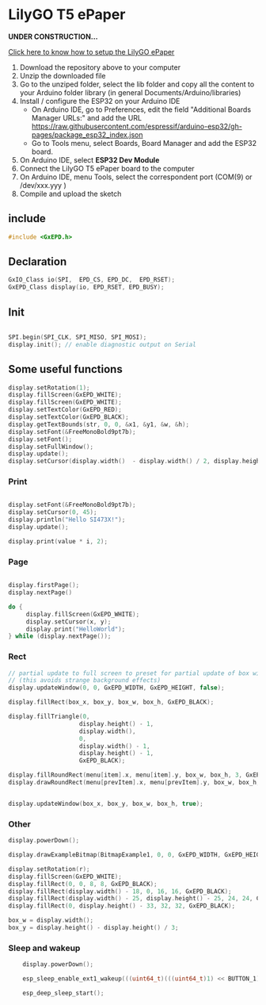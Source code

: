 # LilyGO T5 ePaper

__UNDER CONSTRUCTION...__

[Click here to know how to setup the LilyGO ePaper](https://github.com/Xinyuan-LilyGO/LilyGo-T5-Epaper-Series)

1. Download the repository above to your computer
2. Unzip the downloaded file
3. Go to the unziped folder, select the lib folder and copy all the content to your Arduino folder library (in general Documents/Arduino/libraries)
4. Install / configure the ESP32 on your Arduino IDE
    * On Arduino IDE, go to Preferences, edit the field "Additional Boards Manager URLs:" and add the URL 
https://raw.githubusercontent.com/espressif/arduino-esp32/gh-pages/package_esp32_index.json
    * Go to Tools menu, select Boards, Board Manager and add the ESP32 board.
5. On Arduino IDE, select __ESP32 Dev Module__
6. Connect the LilyGO T5 ePaper board to the computer
7. On Arduino IDE, menu Tools, select the correspondent port (COM(9) or /dev/xxx.yyy )
8. Compile and upload the sketch


## include

```c++
#include <GxEPD.h>
```

## Declaration

```c++
GxIO_Class io(SPI,  EPD_CS, EPD_DC,  EPD_RSET);
GxEPD_Class display(io, EPD_RSET, EPD_BUSY);
```

## Init

```c++

SPI.begin(SPI_CLK, SPI_MISO, SPI_MOSI);
display.init(); // enable diagnostic output on Serial
```

## Some useful functions

```c++
display.setRotation(1);
display.fillScreen(GxEPD_WHITE);
display.fillScreen(GxEPD_WHITE);
display.setTextColor(GxEPD_RED);
display.setTextColor(GxEPD_BLACK);
display.getTextBounds(str, 0, 0, &x1, &y1, &w, &h);
display.setFont(&FreeMonoBold9pt7b);
display.setFont();
display.setFullWindow();
display.update();
display.setCursor(display.width()  - display.width() / 2, display.height() - 35);
```

### Print 

```c++

display.setFont(&FreeMonoBold9pt7b);
display.setCursor(0, 45);
display.println("Hello SI473X!");
display.update();

display.print(value * i, 2);

```

### Page

```c++

display.firstPage();
display.nextPage()

do {
     display.fillScreen(GxEPD_WHITE);
     display.setCursor(x, y);
     display.print("HelloWorld");
} while (display.nextPage());
```

### Rect 

```c++
// partial update to full screen to preset for partial update of box window
// (this avoids strange background effects)
display.updateWindow(0, 0, GxEPD_WIDTH, GxEPD_HEIGHT, false);

```

```c++
display.fillRect(box_x, box_y, box_w, box_h, GxEPD_BLACK);

display.fillTriangle(0, 
                    display.height() - 1,
                    display.width(), 
                    0,
                    display.width() - 1, 
                    display.height() - 1,
                    GxEPD_BLACK);

display.fillRoundRect(menu[item].x, menu[item].y, box_w, box_h, 3, GxEPD_BLACK);
display.drawRoundRect(menu[prevItem].x, menu[prevItem].y, box_w, box_h, 3, GxEPD_BLACK);


display.updateWindow(box_x, box_y, box_w, box_h, true);
```

### Other

```c++
display.powerDown();

display.drawExampleBitmap(BitmapExample1, 0, 0, GxEPD_WIDTH, GxEPD_HEIGHT, GxEPD_RED);

display.setRotation(r);
display.fillScreen(GxEPD_WHITE);
display.fillRect(0, 0, 8, 8, GxEPD_BLACK);
display.fillRect(display.width() - 18, 0, 16, 16, GxEPD_BLACK);
display.fillRect(display.width() - 25, display.height() - 25, 24, 24, GxEPD_BLACK);
display.fillRect(0, display.height() - 33, 32, 32, GxEPD_BLACK);

box_w = display.width();
box_y = display.height() - display.height() / 3;

```

### Sleep and wakeup 

```c++
    display.powerDown();

    esp_sleep_enable_ext1_wakeup(((uint64_t)(((uint64_t)1) << BUTTON_1)), ESP_EXT1_WAKEUP_ALL_LOW);

    esp_deep_sleep_start();

```
